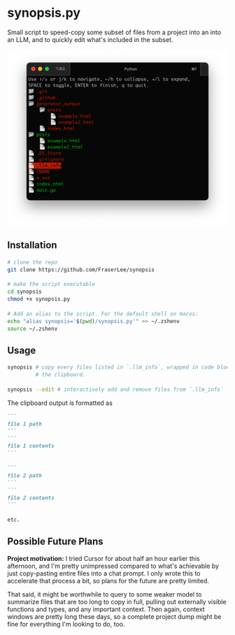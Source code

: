 # synopsis.py

Small script to speed-copy some subset of files from a project into an into an
LLM, and to quickly edit what's included in the subset.

![1](https://raw.githubusercontent.com/FraserLee/readme_resources/main/screenshot%204.png)

## Installation
```sh
# clone the repo
git clone https://github.com/FraserLee/synopsis

# make the script executable
cd synopsis
chmod +x synopsis.py

# Add an alias to the script. For the default shell on macos:
echo "alias synopsis='$(pwd)/synopsis.py'" >> ~/.zshenv
source ~/.zshenv
```

## Usage

```sh
synopsis # copy every files listed in `.llm_info`, wrapped in code blocks, to
         # the clipboard.

synopsis --edit # interactively add and remove files from `.llm_info`
```

The clipboard output is formatted as
````markdown
```
file 1 path
```
```
file 1 contents
```

```
file 2 path
```
```
file 2 contents
```

etc.
````

## Possible Future Plans

**Project motivation:** I tried Cursor for about half an hour earlier this
afternoon, and I'm pretty unimpressed compared to what's achievable by just
copy-pasting entire files into a chat prompt. I only wrote this to accelerate
that process a bit, so plans for the future are pretty limited.

That said, it might be worthwhile to query to some weaker model to summarize
files that are too long to copy in full, pulling out externally visible
functions and types, and any important context. Then again, context windows are
pretty long these days, so a complete project dump might be fine for everything
I'm looking to do, too.
